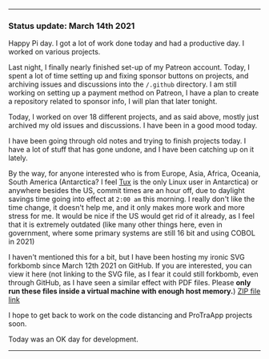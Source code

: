 
***

### Status update: March 14th 2021

Happy Pi day. I got a lot of work done today and had a productive day. I worked on various projects.

Last night, I finally nearly finished set-up of my Patreon account. Today, I spent a lot of time setting up and fixing sponsor buttons on projects, and archiving issues and discussions into the `/.github` directory. I am still working on setting up a payment method on Patreon, I have a plan to create a repository related to sponsor info, I will plan that later tonight.

Today, I worked on over 18 different projects, and as said above, mostly just archived my old issues and discussions. I have been in a good mood today.

I have been going through old notes and trying to finish projects today. I have a lot of stuff that has gone undone, and I have been catching up on it lately.

By the way, for anyone interested who is from Europe, Asia, Africa, Oceania, South America (Antarctica? I feel [Tux](https://en.wikipedia.org/wiki/Tux_(mascot)) is the only Linux user in Antarctica) or anywhere besides the US, commit times are an hour off, due to daylight savings time going into effect at `2:00 am` this morning. I really don't like the time change, it doesn't help me, and it only makes more work and more stress for me. It would be nice if the US would get rid of it already, as I feel that it is extremely outdated (like many other things here, even in government, where some primary systems are still 16 bit and using COBOL in 2021) 

I haven't mentioned this for a bit, but I have been hosting my ironic SVG forkbomb since March 12th 2021 on GitHub. If you are interested, you can view it here (not linking to the SVG file, as I fear it could still forkbomb, even through GitHub, as I have seen a similar effect with PDF files. Please **only run these files inside a virtual machine with enough host memory.**) [ZIP file link](https://github.com/seanpm2001/SVG_Forkbombs/tree/main/SVG_Forkbombs/Categories/Technical/Irony/FirefoxVChrome/ZIP)

I hope to get back to work on the code distancing and ProTraApp projects soon.

Today was an OK day for development.

***
